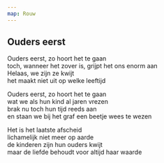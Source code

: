 ```yaml
---
map: Rouw
---
```


## Ouders eerst

Ouders eerst, zo hoort het te gaan \
toch, wanneer het zover is, grijpt het ons enorm aan \
Helaas, we zijn ze kwijt \
het maakt niet uit op welke leeftijd

Ouders eerst, zo hoort het te gaan \
wat we als hun kind al jaren vrezen \
brak nu toch hun tijd reeds aan \
en staan we bij het graf een beetje wees te wezen

Het is het laatste afscheid \
lichamelijk niet meer op aarde \
de kinderen zijn hun ouders kwijt \
maar de liefde behoudt voor altijd haar waarde
